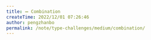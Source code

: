 ```yaml
---
title: ➖ Combination
createTime: 2022/12/01 07:26:46
author: pengzhanbo
permalink: /note/type-challenges/medium/combination/
---
```

